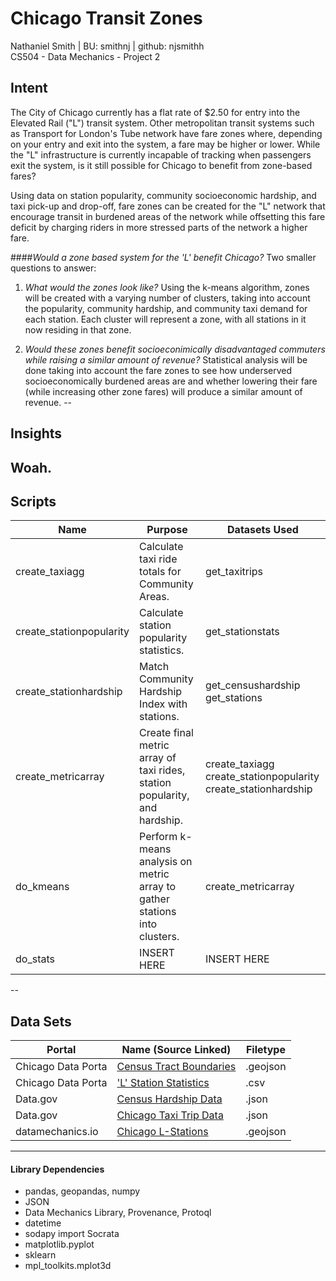 
# Chicago Transit Zones
Nathaniel Smith | BU: smithnj | github: njsmithh </br>
CS504 - Data Mechanics - Project 2

## Intent
The City of Chicago currently has a flat rate of $2.50 for entry into the Elevated Rail ("L")  transit system. Other metropolitan transit systems such as Transport for London's Tube network have fare zones where, depending on your entry and exit into the system, a fare may be higher or lower. While the "L" infrastructure is currently incapable of tracking when passengers exit the system, is it still possible for Chicago to benefit from zone-based fares?

Using data on station popularity, community socioeconomic hardship, and taxi pick-up and drop-off, fare zones can be created for the "L" network that encourage transit in burdened areas of the network while offsetting this fare deficit by charging riders in more stressed parts of the network a higher fare.

####*Would a zone based system for the 'L' benefit Chicago?* Two smaller questions to answer:
1. *What would the zones look like?* Using the k-means algorithm, zones will be created with a varying number of clusters, taking into account the popularity, community hardship, and community taxi demand for each station. Each cluster will represent a zone, with all stations in it now residing in that zone.

2. *Would these zones benefit socioeconimically disadvantaged commuters while raising a similar amount of revenue?* Statistical analysis will be done taking into account the fare zones to see how underserved socioeconomically burdened areas are and whether lowering their fare (while increasing other zone fares) will produce a similar amount of revenue.
--
## Insights
Woah.
--
## Scripts
| Name                     | Purpose                                                                    | Datasets Used                                                  |
|--------------------------|----------------------------------------------------------------------------|----------------------------------------------------------------|
| create_taxiagg           | Calculate taxi ride totals for Community Areas.                            | get_taxitrips                                                  |
| create_stationpopularity | Calculate station popularity statistics.                                   | get_stationstats                                               |
| create_stationhardship   | Match Community Hardship Index with stations.                              | get_censushardship get_stations                                |
| create_metricarray       | Create final metric array of taxi rides, station popularity, and hardship. | create_taxiagg create_stationpopularity create_stationhardship |
| do_kmeans                | Perform k-means analysis on metric array to gather stations into clusters. | create_metricarray                                             |
| do_stats                 | INSERT HERE                                                                | INSERT HERE                                                    |
--
## Data Sets
| Portal             | Name (Source Linked)                                                                                                                 | Filetype |
|--------------------|--------------------------------------------------------------------------------------------------------------------------------------|----------|
| Chicago Data Porta | [Census Tract Boundaries](https://data.cityofchicago.org/Facilities-Geographic-Boundaries/Boundaries-Census-Tracts-2010/5jrd-6zik)   | .geojson |
| Chicago Data Porta | ['L' Station Statistics](https://data.cityofchicago.org/Transportation/CTA-Ridership-L-Station-Entries-Monthly-Day-Type-A/t2rn-p8d7) | .csv     |
| Data.gov           | [Census Hardship Data](https://catalog.data.gov/dataset/census-data-selected-socioeconomic-indicators-in-chicago-2008-2012-36e55)    | .json    |
| Data.gov           | [Chicago Taxi Trip Data](https://catalog.data.gov/dataset/taxi-trips)                                                                | .json    |
| datamechanics.io   | [Chicago L-Stations](https://data.cityofchicago.org/Transportation/CTA-L-Rail-Stations-kml/4qtv-9w43)                                | .geojson |
---
#### Library Dependencies
* pandas, geopandas, numpy
* JSON
* Data Mechanics Library, Provenance, Protoql
* datetime
* sodapy import Socrata
* matplotlib.pyplot
* sklearn
* mpl_toolkits.mplot3d

